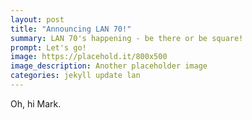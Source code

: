 ```yaml
---
layout: post
title: "Announcing LAN 70!"
summary: LAN 70's happening - be there or be square!
prompt: Let's go!
image: https://placehold.it/800x500
image_description: Another placeholder image
categories: jekyll update lan
---
```


Oh, hi Mark.
